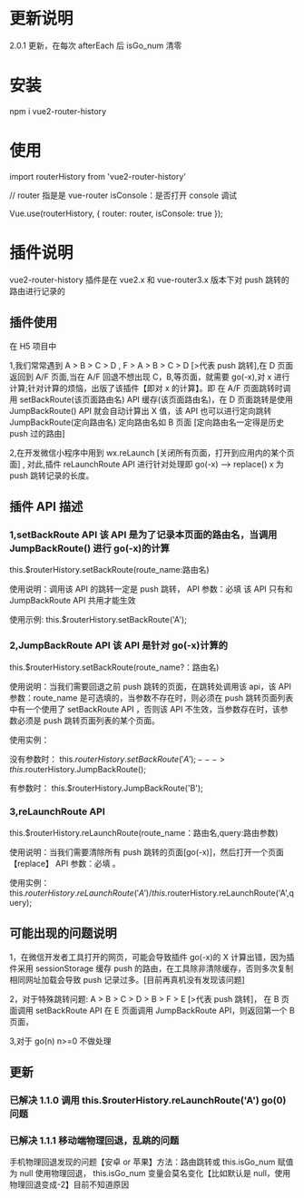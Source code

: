# 更新说明

2.0.1 更新，在每次 afterEach 后 isGo_num 清零

# 安装

npm i vue2-router-history

# 使用

import routerHistory from 'vue2-router-history'

// router 指是是 vue-router isConsole：是否打开 console 调试

Vue.use(routerHistory, { router: router, isConsole: true });

# 插件说明

vue2-router-history 插件是在 vue2.x 和 vue-router3.x 版本下对 push 跳转的路由进行记录的

## 插件使用

在 H5 项目中

1,我们常常遇到 A > B > C > D , F > A > B > C > D [>代表 push 跳转],在 D 页面返回到 A/F 页面,当在 A/F 回退不想出现 C，B,等页面，就需要 go(-x),对 x 进行计算;针对计算的烦恼，出版了该插件【即对 x 的计算】。即 在 A/F 页面跳转时调用 setBackRoute(该页面路由名) API 缓存(该页面路由名)，在 D 页面跳转是使用 JumpBackRoute() API 就会自动计算出 X 值，该 API 也可以进行定向跳转 JumpBackRoute(定向路由名) 定向路由名如 B 页面 [定向路由名一定得是历史 push 过的路由]

2,在开发微信小程序中用到 wx.reLaunch [关闭所有页面，打开到应用内的某个页面] , 对此,插件 reLaunchRoute API 进行针对处理即 go(-x) --> replace() x 为 push 跳转记录的长度。

## 插件 API 描述

### 1,setBackRoute API 该 API 是为了记录本页面的路由名，当调用 JumpBackRoute() 进行 go(-x)的计算

this.$routerHistory.setBackRoute(route_name:路由名)

使用说明：调用该 API 的跳转一定是 push 跳转， API 参数：必填 该 API 只有和 JumpBackRoute API 共用才能生效

使用示例: this.$routerHistory.setBackRoute('A');

### 2,JumpBackRoute API 该 API 是针对 go(-x)计算的

this.$routerHistory.setBackRoute(route_name?：路由名)

使用说明：当我们需要回退之前 push 跳转的页面，在跳转处调用该 api，该 API 参数：route_name 是可选填的，当参数不存在时，则必须在 push 跳转页面列表中有一个使用了 setBackRoute API ，否则该 API 不生效，当参数存在时，该参数必须是 push 跳转页面列表的某个页面。

使用实例：

没有参数时： this.$routerHistory.setBackRoute('A'); --- > this.$routerHistory.JumpBackRoute();

有参数时： this.$routerHistory.JumpBackRoute('B');

### 3,reLaunchRoute API

this.$routerHistory.reLaunchRoute(route_name：路由名,query:路由参数)

使用说明：当我们需要清除所有 push 跳转的页面[go(-x)]，然后打开一个页面【replace】 API 参数：必填 。

使用实例： this.$routerHistory.reLaunchRoute('A') / this.$routerHistory.reLaunchRoute('A',query);

## 可能出现的问题说明

1，在微信开发者工具打开的网页，可能会导致插件 go(-x)的 X 计算出错，因为插件采用 sessionStorage 缓存 push 的路由，在工具除非清除缓存，否则多次复制相同网址加载会导致 push 记录过多。[目前再真机没有发现该问题]

2，对于特殊跳转问题: A > B > C > D > B > F > E [>代表 push 跳转]， 在 B 页面调用 setBackRoute API 在 E 页面调用 JumpBackRoute API，则返回第一个 B 页面，

3,对于 go(n) n>=0 不做处理

## 更新

### 已解决 1.1.0 调用 this.$routerHistory.reLaunchRoute('A') go(0) 问题

### 已解决 1.1.1 移动端物理回退，乱跳的问题

手机物理回退发现的问题【安卓 or 苹果】方法：路由跳转或 this.isGo_num 赋值为 null
使用物理回退， this.isGo_num 变量会莫名变化【比如默认是 null，使用物理回退变成-2】目前不知道原因

